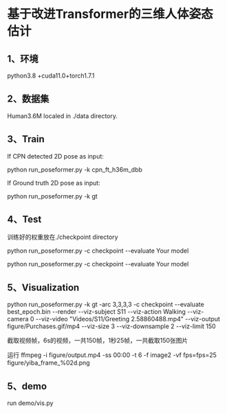 # 基于改进Transformer的三维人体姿态估计

## 1、环境

python3.8 +cuda11.0+torch1.7.1

## 2、数据集

Human3.6M  localed in ./data directory.

## 3、Train

If CPN detected 2D pose as input: 

python run_poseformer.py -k cpn_ft_h36m_dbb

If Ground truth 2D pose as input:

python run_poseformer.py -k gt

## 4、Test 

训练好的权重放在./checkpoint directory

python run_poseformer.py  -c checkpoint --evaluate Your model

python run_poseformer.py  -c checkpoint --evaluate Your model

## 5、Visualization

python run_poseformer.py -k gt -arc 3,3,3,3 -c checkpoint --evaluate best_epoch.bin --render --viz-subject S11 --viz-action Walking --viz-camera 0 --viz-video "Videos/S11/Greeting 2.58860488.mp4" --viz-output figure/Purchases.gif/mp4 --viz-size 3 --viz-downsample 2 --viz-limit 150

截取视频帧，6s的视频，一共150帧，1秒25帧，一共截取150张图片

运行 ffmpeg -i figure/output.mp4 -ss 00:00 -t 6 -f image2 -vf fps=fps=25 figure/yiba_frame_%02d.png

## 5、demo
run demo/vis.py  
